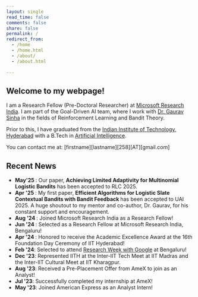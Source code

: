 ```yaml
---
layout: single
read_time: false
comments: false
share: false
permalink: /
redirect_from:
  - /home
  - /home.html
  - /about/
  - /about.html
  
---
```


## Welcome to my webpage!

I am a Research Fellow (Pre-Doctoral Researcher) at [Microsoft Research India](https://www.microsoft.com/en-us/research/lab/microsoft-research-india/). I am part of the Goal-Driven AI team, where I work with [Dr. Gaurav Sinha](https://sinhagaurav.github.io) in the fields of Reinforcement Learning and Bandit Theory.

Prior to this, I have graduated from the [Indian Institute of Technology, Hyderabad](https://www.iith.ac.in) with a B.Tech in [Artificial Intelligence](https://ai.iith.ac.in).

You can contact me at: [firstname][lastname][258][AT][gmail.com]

## Recent News

<ul>

<li> <b> May'25 </b>: Our paper, <b>Achieving Limited Adaptivity for Multinomial Logistic Bandits</b> has been accepted to RLC 2025.

<li> <b> Apr '25 </b>: My first paper, <b> Efficient Algorithms for Logistic Slate Contextual Bandits with Bandit Feedback </b> has been accepted to UAI 2025. A huge shoutout to my mentor and co-author, Dr. Gaurav, for his constant support and encouragement.

<li> <b> Aug '24 </b>: Joined Microsoft Research India as a Research Fellow! </li>

<li> <b> Jun '24 </b>: Selected as a Research Fellow at Microsoft Research India, Bengaluru! </li>

<li> <b> Apr '24 </b>: Honored to receive the Academic Excellence Award at the 16th Foundation Day Ceremony of IIT Hyderabad! </li>

<li><b>Feb '24</b>: Selected to attend <a href="https://sites.google.com/view/researchweek24/home?authuser=0">Research Week with Google</a> at Bengaluru!</li>

<li><b>Dec '23</b>: Represented IITH at the Inter-IIT Tech Meet at IIT Madras and the Inter-IIT Cultural Meet at IIT Kharagpur. </li>

<li><b>Aug '23</b>: Received a Pre-Placement Offer from AmeX to join as an Analyst! </li>

<li> <b>Jul '23</b>: Successfully completed my internship at AmeX! </li>

<li> <b>May '23</b>: Joined American Express as an Analyst Intern! </li>
</ul>